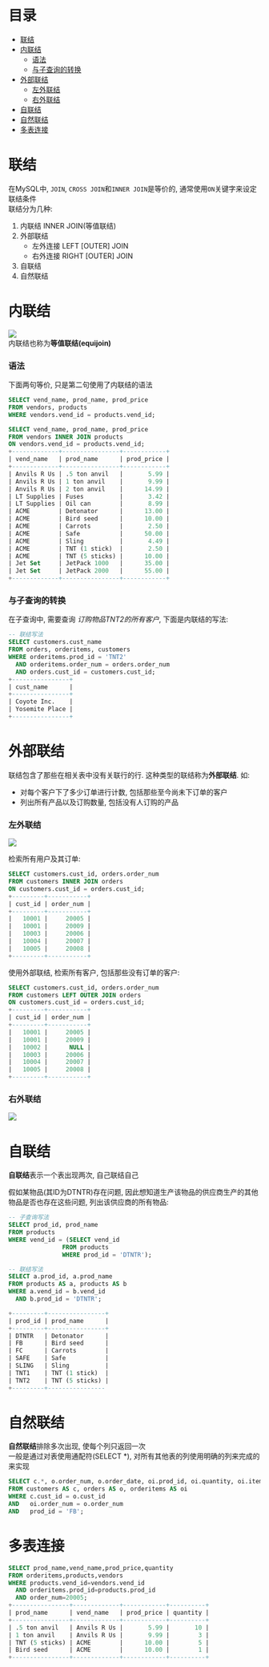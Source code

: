 # 目录
- [联结](#联结)
- [内联结](#内联结)
    - [语法](#语法)
    - [与子查询的转换](#与子查询的转换)
- [外部联结](#外部联结)
    - [左外联结](#左外联结)
    - [右外联结](#右外联结)
- [自联结](#自联结)
- [自然联结](#自然联结)
- [多表连接](#多表连接)



<!-- = = = = = = = = = = = = = = = = = = = = = = = = = = = = = = = = = = = = = = = = = = = = = = = = = = = = = = = = = = = = -->
<!-- = = = = = = = = = = = = = = = = = = = = = = = = = = = = = = = = = = = = = = = = = = = = = = = = = = = = = = = = = = = = -->



# 联结
在MySQL中, `JOIN`, `CROSS JOIN`和`INNER JOIN`是等价的, 通常使用`ON`关键字来设定联结条件  
联结分为几种:  
1. 内联结 INNER JOIN(等值联结)  
2. 外部联结  
    * 左外连接 LEFT [OUTER] JOIN  
    * 右外连接 RIGHT [OUTER] JOIN  
3. 自联结  
4. 自然联结  



<!-- = = = = = = = = = = = = = = = = = = = = = = = = = = = = = = = = = = = = = = = = = = = = = = = = = = = = = = = = = = = = -->
<!-- = = = = = = = = = = = = = = = = = = = = = = = = = = = = = = = = = = = = = = = = = = = = = = = = = = = = = = = = = = = = -->



# 内联结
![](src/innerjoin.png)  
内联结也称为**等值联结(equijoin)**  

### 语法
下面两句等价, 只是第二句使用了内联结的语法  

```sql
SELECT vend_name, prod_name, prod_price 
FROM vendors, products
WHERE vendors.vend_id = products.vend_id;
```
```sql
SELECT vend_name, prod_name, prod_price 
FROM vendors INNER JOIN products 
ON vendors.vend_id = products.vend_id;
+-------------+----------------+------------+
| vend_name   | prod_name      | prod_price |
+-------------+----------------+------------+
| Anvils R Us | .5 ton anvil   |       5.99 |
| Anvils R Us | 1 ton anvil    |       9.99 |
| Anvils R Us | 2 ton anvil    |      14.99 |
| LT Supplies | Fuses          |       3.42 |
| LT Supplies | Oil can        |       8.99 |
| ACME        | Detonator      |      13.00 |
| ACME        | Bird seed      |      10.00 |
| ACME        | Carrots        |       2.50 |
| ACME        | Safe           |      50.00 |
| ACME        | Sling          |       4.49 |
| ACME        | TNT (1 stick)  |       2.50 |
| ACME        | TNT (5 sticks) |      10.00 |
| Jet Set     | JetPack 1000   |      35.00 |
| Jet Set     | JetPack 2000   |      55.00 |
+-------------+----------------+------------+
```

### 与子查询的转换
在子查询中, 需要查询 *订购物品TNT2的所有客户*, 下面是内联结的写法:  
```sql
-- 联结写法
SELECT customers.cust_name
FROM orders, orderitems, customers
WHERE orderitems.prod_id = 'TNT2'
  AND orderitems.order_num = orders.order_num
  AND orders.cust_id = customers.cust_id;
+----------------+
| cust_name      |
+----------------+
| Coyote Inc.    |
| Yosemite Place |
+----------------+
```



<!-- = = = = = = = = = = = = = = = = = = = = = = = = = = = = = = = = = = = = = = = = = = = = = = = = = = = = = = = = = = = = -->
<!-- = = = = = = = = = = = = = = = = = = = = = = = = = = = = = = = = = = = = = = = = = = = = = = = = = = = = = = = = = = = = -->



# 外部联结
联结包含了那些在相关表中没有关联行的行. 这种类型的联结称为**外部联结**. 如:
* 对每个客户下了多少订单进行计数, 包括那些至今尚未下订单的客户  
* 列出所有产品以及订购数量, 包括没有人订购的产品  

### 左外联结
![](src/leftoutjoin.png)  

检索所有用户及其订单:  
```sql
SELECT customers.cust_id, orders.order_num
FROM customers INNER JOIN orders
ON customers.cust_id = orders.cust_id;
+---------+-----------+
| cust_id | order_num |
+---------+-----------+
|   10001 |     20005 |
|   10001 |     20009 |
|   10003 |     20006 |
|   10004 |     20007 |
|   10005 |     20008 |
+---------+-----------+
```
使用外部联结, 检索所有客户, 包括那些没有订单的客户:  
```sql
SELECT customers.cust_id, orders.order_num
FROM customers LEFT OUTER JOIN orders
ON customers.cust_id = orders.cust_id;
+---------+-----------+
| cust_id | order_num |
+---------+-----------+
|   10001 |     20005 |
|   10001 |     20009 |
|   10002 |      NULL |
|   10003 |     20006 |
|   10004 |     20007 |
|   10005 |     20008 |
+---------+-----------+
```

### 右外联结
![](src/rightoutjoin.png)  



<!-- = = = = = = = = = = = = = = = = = = = = = = = = = = = = = = = = = = = = = = = = = = = = = = = = = = = = = = = = = = = = -->
<!-- = = = = = = = = = = = = = = = = = = = = = = = = = = = = = = = = = = = = = = = = = = = = = = = = = = = = = = = = = = = = -->



# 自联结
**自联结**表示一个表出现两次, 自己联结自己  

假如某物品(其ID为DTNTR)存在问题, 因此想知道生产该物品的供应商生产的其他物品是否也存在这些问题, 列出该供应商的所有物品:  
```sql
-- 子查询写法
SELECT prod_id, prod_name
FROM products
WHERE vend_id = (SELECT vend_id
               FROM products
               WHERE prod_id = 'DTNTR');
```
```sql
-- 联结写法
SELECT a.prod_id, a.prod_name
FROM products AS a, products AS b
WHERE a.vend_id = b.vend_id
  AND b.prod_id = 'DTNTR';

+---------+----------------+
| prod_id | prod_name      |
+---------+----------------+
| DTNTR   | Detonator      |
| FB      | Bird seed      |
| FC      | Carrots        |
| SAFE    | Safe           |
| SLING   | Sling          |
| TNT1    | TNT (1 stick)  |
| TNT2    | TNT (5 sticks) |
+---------+----------------
```



<!-- = = = = = = = = = = = = = = = = = = = = = = = = = = = = = = = = = = = = = = = = = = = = = = = = = = = = = = = = = = = = -->
<!-- = = = = = = = = = = = = = = = = = = = = = = = = = = = = = = = = = = = = = = = = = = = = = = = = = = = = = = = = = = = = -->



# 自然联结
**自然联结**排除多次出现, 使每个列只返回一次  
一般是通过对表使用通配符(SELECT \*), 对所有其他表的列使用明确的列来完成的来实现  
```sql
SELECT c.*, o.order_num, o.order_date, oi.prod_id, oi.quantity, oi.item_price
FROM customers AS c, orders AS o, orderitems AS oi
WHERE c.cust_id = o.cust_id
AND   oi.order_num = o.order_num
AND   prod_id = 'FB';
```



<!-- = = = = = = = = = = = = = = = = = = = = = = = = = = = = = = = = = = = = = = = = = = = = = = = = = = = = = = = = = = = = -->
<!-- = = = = = = = = = = = = = = = = = = = = = = = = = = = = = = = = = = = = = = = = = = = = = = = = = = = = = = = = = = = = -->



# 多表连接
```sql
SELECT prod_name,vend_name,prod_price,quantity 
FROM orderitems,products,vendors 
WHERE products.vend_id=vendors.vend_id 
  AND orderitems.prod_id=products.prod_id
  AND order_num=20005; 
+----------------+-------------+------------+----------+
| prod_name      | vend_name   | prod_price | quantity |
+----------------+-------------+------------+----------+
| .5 ton anvil   | Anvils R Us |       5.99 |       10 |
| 1 ton anvil    | Anvils R Us |       9.99 |        3 |
| TNT (5 sticks) | ACME        |      10.00 |        5 |
| Bird seed      | ACME        |      10.00 |        1 |
+----------------+-------------+------------+----------+
```
